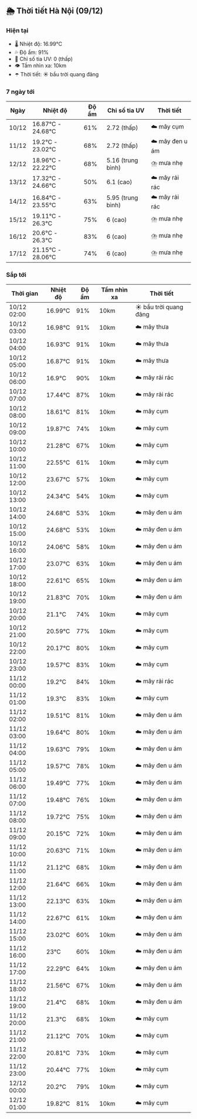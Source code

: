 ## 🌦️ Thời tiết Hà Nội (09/12)

### Hiện tại

- 🌡️ Nhiệt độ: 16.99℃
- 💦 Độ ẩm: 91%
- 🌟 Chỉ số tia UV: 0 (thấp)
- 👁️ Tầm nhìn xa: 10km
- ☂️ Thời tiết: ☀️ bầu trời quang đãng

### 7 ngày tới

| Ngày | Nhiệt độ | Độ ẩm | Chỉ số tia UV | Thời tiết |
| --- | --- | --- | --- | --- |
| 10/12 | 16.87℃ - 24.68℃ | 61% | 2.72 (thấp) | ☁️ mây cụm |
| 11/12 | 19.2℃ - 23.02℃ | 68% | 2.72 (thấp) | ☁️ mây đen u ám |
| 12/12 | 18.96℃ - 22.22℃ | 68% | 5.16 (trung bình) | ⛈️ mưa nhẹ |
| 13/12 | 17.32℃ - 24.66℃ | 50% | 6.1 (cao) | ☁️ mây rải rác |
| 14/12 | 16.84℃ - 23.55℃ | 63% | 5.95 (trung bình) | ☁️ mây rải rác |
| 15/12 | 19.11℃ - 26.3℃ | 75% | 6 (cao) | ⛈️ mưa nhẹ |
| 16/12 | 20.6℃ - 26.3℃ | 83% | 6 (cao) | ⛈️ mưa nhẹ |
| 17/12 | 21.15℃ - 28.06℃ | 74% | 6 (cao) | ⛈️ mưa nhẹ |

### Sắp tới

| Thời gian | Nhiệt độ | Độ ẩm | Tầm nhìn xa | Thời tiết |
| --- | --- | --- | --- | --- |
| 10/12 02:00 | 16.99℃ | 91% | 10km | ☀️ bầu trời quang đãng |
| 10/12 03:00 | 16.98℃ | 91% | 10km | ☁️ mây thưa |
| 10/12 04:00 | 16.93℃ | 91% | 10km | ☁️ mây thưa |
| 10/12 05:00 | 16.87℃ | 91% | 10km | ☁️ mây thưa |
| 10/12 06:00 | 16.9℃ | 90% | 10km | ☁️ mây rải rác |
| 10/12 07:00 | 17.44℃ | 87% | 10km | ☁️ mây rải rác |
| 10/12 08:00 | 18.61℃ | 81% | 10km | ☁️ mây cụm |
| 10/12 09:00 | 19.87℃ | 74% | 10km | ☁️ mây cụm |
| 10/12 10:00 | 21.28℃ | 67% | 10km | ☁️ mây cụm |
| 10/12 11:00 | 22.55℃ | 61% | 10km | ☁️ mây cụm |
| 10/12 12:00 | 23.67℃ | 57% | 10km | ☁️ mây cụm |
| 10/12 13:00 | 24.34℃ | 54% | 10km | ☁️ mây cụm |
| 10/12 14:00 | 24.68℃ | 53% | 10km | ☁️ mây đen u ám |
| 10/12 15:00 | 24.68℃ | 53% | 10km | ☁️ mây đen u ám |
| 10/12 16:00 | 24.06℃ | 58% | 10km | ☁️ mây đen u ám |
| 10/12 17:00 | 23.07℃ | 63% | 10km | ☁️ mây đen u ám |
| 10/12 18:00 | 22.61℃ | 65% | 10km | ☁️ mây đen u ám |
| 10/12 19:00 | 21.83℃ | 70% | 10km | ☁️ mây đen u ám |
| 10/12 20:00 | 21.1℃ | 74% | 10km | ☁️ mây cụm |
| 10/12 21:00 | 20.59℃ | 77% | 10km | ☁️ mây cụm |
| 10/12 22:00 | 20.17℃ | 80% | 10km | ☁️ mây cụm |
| 10/12 23:00 | 19.57℃ | 83% | 10km | ☁️ mây cụm |
| 11/12 00:00 | 19.2℃ | 84% | 10km | ☁️ mây rải rác |
| 11/12 01:00 | 19.3℃ | 83% | 10km | ☁️ mây cụm |
| 11/12 02:00 | 19.51℃ | 81% | 10km | ☁️ mây đen u ám |
| 11/12 03:00 | 19.64℃ | 80% | 10km | ☁️ mây đen u ám |
| 11/12 04:00 | 19.63℃ | 79% | 10km | ☁️ mây đen u ám |
| 11/12 05:00 | 19.57℃ | 78% | 10km | ☁️ mây đen u ám |
| 11/12 06:00 | 19.49℃ | 77% | 10km | ☁️ mây đen u ám |
| 11/12 07:00 | 19.48℃ | 76% | 10km | ☁️ mây đen u ám |
| 11/12 08:00 | 19.72℃ | 75% | 10km | ☁️ mây đen u ám |
| 11/12 09:00 | 20.15℃ | 72% | 10km | ☁️ mây đen u ám |
| 11/12 10:00 | 20.63℃ | 71% | 10km | ☁️ mây đen u ám |
| 11/12 11:00 | 21.12℃ | 68% | 10km | ☁️ mây đen u ám |
| 11/12 12:00 | 21.64℃ | 66% | 10km | ☁️ mây đen u ám |
| 11/12 13:00 | 22.13℃ | 63% | 10km | ☁️ mây đen u ám |
| 11/12 14:00 | 22.67℃ | 61% | 10km | ☁️ mây đen u ám |
| 11/12 15:00 | 23.02℃ | 60% | 10km | ☁️ mây đen u ám |
| 11/12 16:00 | 23℃ | 60% | 10km | ☁️ mây đen u ám |
| 11/12 17:00 | 22.29℃ | 64% | 10km | ☁️ mây đen u ám |
| 11/12 18:00 | 21.56℃ | 67% | 10km | ☁️ mây đen u ám |
| 11/12 19:00 | 21.4℃ | 68% | 10km | ☁️ mây đen u ám |
| 11/12 20:00 | 21.3℃ | 68% | 10km | ☁️ mây cụm |
| 11/12 21:00 | 21.12℃ | 70% | 10km | ☁️ mây cụm |
| 11/12 22:00 | 20.81℃ | 73% | 10km | ☁️ mây cụm |
| 11/12 23:00 | 20.44℃ | 77% | 10km | ☁️ mây cụm |
| 12/12 00:00 | 20.2℃ | 79% | 10km | ☁️ mây cụm |
| 12/12 01:00 | 19.82℃ | 81% | 10km | ☁️ mây cụm |
